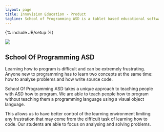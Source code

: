 ```yaml
---
layout: page
title: Innovision Education - Product
tagline: School of Programming ASD is a tablet based educational software program which focuses on Innovision Education for people with ASD.
---
```

{% include JB/setup %}

<div class="featurette cursor-pointer">
  <a class="cursor-pointer" onclick="$('#image-to-show').attr('src','../assets/img/mockup02_1644x1285.png');$('#image-popup').modal({ keyboard: true, show: true, backdrop: true});">  
    <img class="featurette-image pull-right popup-image" src="../assets/img/mockup02_524x410.png"></img>
  </a>
  <h2 class="featurette-heading">School Of Programming ASD</h2>
  <p class="lead">Learning how to program is difficult and can be extremely frustrating. Anyone new to programming has to learn two concepts at the same time: how to analyse problems and how write source code.</p>
  <p class="lead">School Of Programming ASD takes a unique approach to teaching people with ASD how to program. We are able to teach people how to program without teaching them a programming language using a visual object language.</p>
  <p class="lead">This allows us to have better control of the learning environment limiting any frustration that may come from the difficult task of learning how to code. Our students are able to focus on analysing and solving problems.</p>
</div>

